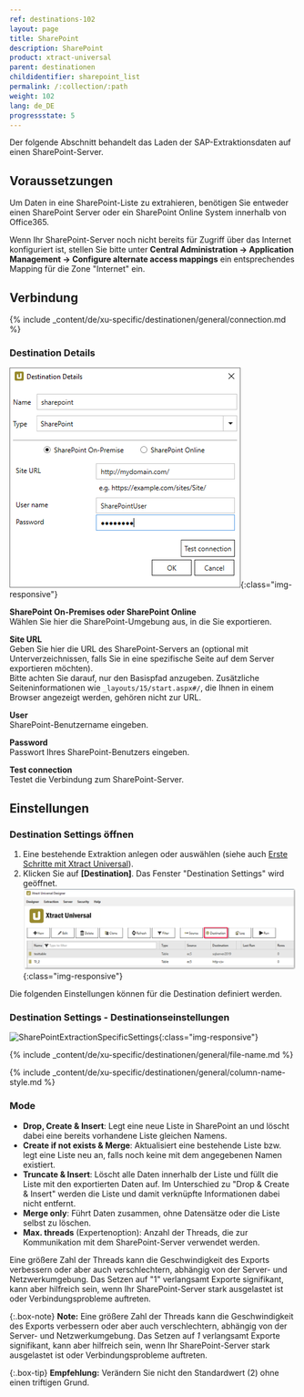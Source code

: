 ```yaml
---
ref: destinations-102
layout: page
title: SharePoint
description: SharePoint
product: xtract-universal
parent: destinationen
childidentifier: sharepoint_list
permalink: /:collection/:path
weight: 102
lang: de_DE
progressstate: 5
---
```


Der folgende Abschnitt behandelt das Laden der SAP-Extraktionsdaten auf einen SharePoint-Server.

## Voraussetzungen

Um Daten in eine SharePoint-Liste zu extrahieren, benötigen Sie entweder einen SharePoint Server oder ein SharePoint Online System innerhalb von Office365.

Wenn Ihr SharePoint-Server noch nicht bereits für Zugriff über das Internet konfiguriert ist, stellen Sie bitte unter  **Central Administration -> Application Management -> Configure alternate access mappings**  ein entsprechendes Mapping für die Zone "Internet" ein.

## Verbindung

{% include _content/de/xu-specific/destinationen/general/connection.md %}	

### Destination Details

![XU_Sharepoint_Dest](/img/content/XU_Sharepoint_Dest.png){:class="img-responsive"}


**SharePoint On-Premises oder SharePoint Online**<br>
Wählen Sie hier die SharePoint-Umgebung aus, in die Sie exportieren.

**Site URL**<br>
Geben Sie hier die URL des SharePoint-Servers an (optional mit Unterverzeichnissen, falls Sie in eine spezifische Seite auf dem Server exportieren möchten).<br>
Bitte achten Sie darauf, nur den Basispfad anzugeben. Zusätzliche Seiteninformationen wie `_layouts/15/start.aspx#/`, die Ihnen in einem Browser angezeigt werden, gehören nicht zur URL.

**User**<br>
SharePoint-Benutzername eingeben.

**Password**<br>
Passwort Ihres SharePoint-Benutzers eingeben.

**Test connection**<br>
Testet die Verbindung zum SharePoint-Server.

## Einstellungen

### Destination Settings öffnen

1. Eine bestehende Extraktion anlegen oder auswählen (siehe auch [Erste Schritte mit Xtract Universal](../erste-schritte/eine-neue-extraktion-anlegen)).
2. Klicken Sie auf **[Destination]**. Das Fenster "Destination Settings" wird geöffnet.
![Destination-settings](/img/content/xu/xu_designer_destination.png){:class="img-responsive"}

Die folgenden Einstellungen können für die Destination definiert werden. 
  
### Destination Settings - Destinationseinstellungen

![SharePointExtractionSpecificSettings](/img/content/xu/SP_destination_settings.png){:class="img-responsive"}

{% include _content/de/xu-specific/destinationen/general/file-name.md %}

{% include _content/de/xu-specific/destinationen/general/column-name-style.md %}

### Mode

- **Drop, Create & Insert**:  Legt eine neue Liste in SharePoint an und löscht dabei eine bereits vorhandene Liste gleichen Namens.
- **Create if not exists & Merge**: Aktualisiert eine bestehende Liste bzw. legt eine Liste neu an, falls noch keine mit dem angegebenen Namen existiert.
- **Truncate & Insert**:  Löscht alle Daten innerhalb der Liste und füllt die Liste mit den exportierten Daten auf. Im Unterschied zu "Drop & Create & Insert" werden die Liste und damit verknüpfte Informationen dabei nicht entfernt.
- **Merge only**:  Führt Daten zusammen, ohne Datensätze oder die Liste selbst zu löschen.
- **Max. threads** (Expertenoption): Anzahl der Threads, die zur Kommunikation mit dem SharePoint-Server verwendet werden.

Eine größere Zahl der Threads kann die Geschwindigkeit des Exports verbessern oder aber auch verschlechtern, abhängig von der Server- und Netzwerkumgebung.
Das Setzen auf "1" verlangsamt Exporte signifikant, kann aber hilfreich sein, wenn Ihr SharePoint-Server stark ausgelastet ist oder Verbindungsprobleme auftreten. 
   
 
{:.box-note}
**Note:** Eine größere Zahl der Threads kann die Geschwindigkeit des Exports verbessern oder aber auch verschlechtern, abhängig von der Server- und Netzwerkumgebung.
 Das Setzen auf *1* verlangsamt Exporte signifikant, kann aber hilfreich sein, wenn Ihr SharePoint-Server stark ausgelastet ist oder Verbindungsprobleme auftreten. 
 
{:.box-tip}
**Empfehlung:** Verändern Sie nicht den Standardwert (2) ohne einen triftigen Grund.  

